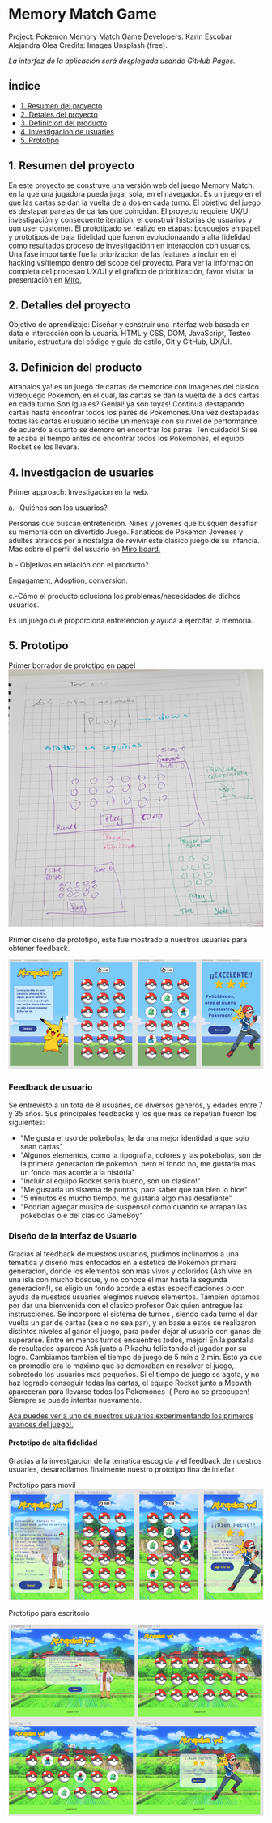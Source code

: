 # Memory Match Game

Project: Pokemon Memory Match Game
Developers:
Karin Escobar
Alejandra Olea
Credits: Images Unsplash (free).

_La interfaz de la aplicación será desplegada usando GitHub Pages._

## Índice

* [1. Resumen del proyecto](#1-resumen-del-proyecto)
* [2. Detales del proyecto](#2-detalles-del-proyecto)
* [3. Definicion del producto](#3-definicion-del-producto)
* [4. Investigacion de usuaries](#4-investigacion-de-usuaries)
* [5. Prototipo](#5-prototipo)


## 1. Resumen del proyecto

En este proyecto se construye una versión web del juego Memory Match, en la que una jugadora pueda jugar sola, en el navegador. Es un juego en el que las cartas se dan la vuelta de a dos en cada turno. El objetivo del juego es destapar parejas de cartas que coincidan.
El proyecto requiere UX/UI investigación y consecuente iteration, el construir historias de usuarios y uun user customer. El prototipado se realizo en etapas: bosquejos en papel y prototipos de baja fidelidad que fueron evolucionaando a alta fidelidad como resultados proceso de investigaciónn en interacción con usuarios. Una fase importante fue la priorizacion de las features a incluir en el hacking vs/tiempo dentro del scope del proyecto. Para ver la información completa del procesao UX/UI y el grafico de prioritización, favor visitar la presentación en [Miro.](https://miro.com/app/board/o9J_lS32vAA=/)

## 2. Detalles del proyecto

Objetivo de aprendizaje: Diseñar y construir una interfaz web basada en data e interacción con la usuaria.
HTML y CSS, DOM, JavaScript, Testeo unitario, estructura del código y guía de estilo, Git y GitHub, UX/UI.


## 3. Definicion del producto

Atrapalos ya! es un juego de cartas de memorice con imagenes del clasico videojuego Pokemon, en el cual, las cartas se dan la vuelta de a dos cartas en cada turno.Son iguales? Genial! ya son tuyas! Continua destapando cartas hasta encontrar todos los pares de Pokemones.Una vez destapadas todas las cartas el usuario recibe un mensaje con su nivel de performance de acuerdo a cuanto se demoro en encontrar los pares.
Ten cuidado! Si se te acaba el tiempo antes de encontrar todos los Pokemones, el equipo Rocket se los llevara.


## 4. Investigacion de usuaries

Primer approach: Investigacion en la web.

a.- Quiénes son los usuarios?

Personas que buscan entretención. 
Niñes y jovenes que busquen desafiar su memoria con un divertido Juego.
Fanaticos de Pokemon
Jovenes y adultes atraidos por a nostalgia de revivir este clasico juego de su infancia.
Mas sobre el perfil del usuario en [Miro board.](https://miro.com/app/board/o9J_lS32vAA=/)

b.- Objetivos en relación con el producto?

Engagament, Adoption, conversion.

c.-Cómo el producto soluciona los problemas/necesidades de dichos usuarios.

Es un juego que proporciona entretención y ayuda a ejercitar la memoria.


## 5. Prototipo
Primer borrador de prototipo en papel 
![Prototipo papel (card game)](src\images\prototipo-papel.png)

Primer diseño de prototipo, este fue mostrado a nuestros usuaries para obtener feedback.

![Primer prototipo (Atrapalos ya!)](src\images\Primer-pototipo.PNG)

### Feedback de usuario

Se entrevisto a un tota de 8 usuaries, de diversos generos, y edades entre 7 y 35 años.
Sus principales feedbacks y los que mas se repetian fueron los siguientes:

* "Me gusta el uso de pokebolas, le da una mejor identidad a que solo sean cartas"
* "Algunos elementos, como la tipografia, colores y las pokebolas, son de la primera generacion de pokemon, pero el fondo no, me gustaria mas un fondo mas acorde a la historia"
* "Incluir al equipo Rocket seria bueno, son un clasico!"
* "Me gustaria un sistema de puntos, para saber que tan bien lo hice"
* "5 minutos es mucho tiempo, me gustaria algo mas desafiante"
* "Podrian agregar musica de suspenso! como cuando se atrapan las pokebolas o e del clasico GameBoy"



### Diseño de la Interfaz de Usuario

Gracias al feedback de nuestros usuarios, pudimos inclinarnos a una tematica y diseño mas enfocados en a estetica de Pokemon primera generacion, donde los elementos son mas vivos y coloridos (Ash vive en una isla con mucho bosque, y no conoce el mar hasta la segunda generacion!), se eligio un fondo acorde a estas especificaciones o con ayuda de nuestros usuaries elegimos nuevos elementos. Tambien optamos por dar una bienvenida con el clasico profesor Oak quien entregue las instrucciones.
Se incorporo el sistema de turnos , siendo cada turno el dar vuelta un par de cartas (sea o no sea par), y en base a estos se realizaron distintos niveles al ganar el juego, para poder dejar al usuario con ganas de superarse. Entre en menos turnos encuentres todos, mejor! En la pantalla de resultados aparece Ash junto a Pikachu felicitando al jugador por su logro.
Cambiamos tambien el tiempo de juego de 5 min a 2 min. Esto ya que en promedio era lo maximo que se demoraban en resolver el juego, sobretodo los usuarios mas pequeños. Si el tiempo de juego se agota, y no haz logrado conseguir todas las cartas, el equipo Rocket junto a Meowth apareceran para llevarse todos los Pokemones :(
Pero no se preocupen! Siempre se puede intentar nuevamente.

[Aca puedes ver a uno de nuestros usuarios experimentando los primeros avances del juego!.](https://www.loom.com/share/b14d4b0a6e9d4af3aadc47fcc53c8041?sharedAppSource=personal_library)



#### Prototipo de alta fidelidad

Gracias a la investgacion de la tematica escogida y el feedback de nuestros usuaries, desarrollamos finalmente nuestro prototipo fina de intefaz 

Prototipo para movil
![Prototipo movil (Atrapalos ya!)](src\images\Prototipo-movil.PNG)

Prototipo para escritorio

![Primer escritorio (Atrapalos ya!)](src\images\Prototipo-desktop.PNG)

